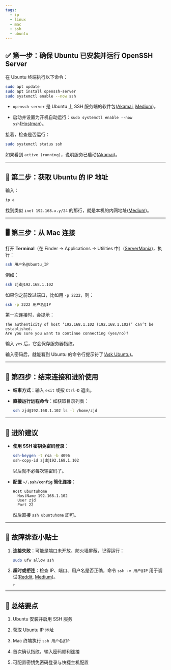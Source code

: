 ```yaml
---
tags:
  - ip
  - linux
  - mac
  - ssh
  - ubuntu
---
```

## ✅ 第一步：确保 Ubuntu 已安装并运行 OpenSSH Server

在 Ubuntu 终端执行以下命令：

```bash
sudo apt update
sudo apt install openssh-server
sudo systemctl enable --now ssh
```

- `openssh-server` 是 Ubuntu 上 SSH 服务端的软件包([Akamai](https://www.linode.com/docs/guides/enable-ssh-ubuntu/?utm_source=chatgpt.com "How to Enable SSH on Ubuntu 20.04 LTS - Linode"), [Medium](https://medium.com/%40sydasif78/getting-started-with-openssh-a-guide-for-network-engineers-1ed524080529?utm_source=chatgpt.com "Getting Started with OpenSSH: A Guide for Network Engineers"))。
    
- 启动并设置为开机自动运行：`sudo systemctl enable --now ssh`([Hostman](https://hostman.com/tutorials/how-to-install-and-configure-ssh-on-ubuntu-22-04/?utm_source=chatgpt.com "How to Install and Configure SSH on Ubuntu 22.04 - Hostman"))。
    

接着，检查是否运行：

```bash
sudo systemctl status ssh
```

如果看到 `active (running)`，说明服务已启动([Akamai](https://www.linode.com/docs/guides/enable-ssh-ubuntu/?utm_source=chatgpt.com "How to Enable SSH on Ubuntu 20.04 LTS - Linode"))。

---

## 🎯 第二步：获取 Ubuntu 的 IP 地址

输入：

```bash
ip a
```

找到类似 `inet 192.168.x.y/24` 的那行，就是本机的内网地址([Medium](https://medium.com/%40tilak559/establishing-an-ssh-remote-connection-from-ubuntu-to-mac-f098cb90c269?utm_source=chatgpt.com "Establishing an SSH Remote Connection from Ubuntu to Mac"))。

---

## 🖥️ 第三步：从 Mac 连接

打开 **Terminal**（在 Finder → Applications → Utilities 中）([ServerMania](https://www.servermania.com/kb/articles/ssh-mac?utm_source=chatgpt.com "How to SSH on a Mac with Terminal | ServerMania"))，执行：

```bash
ssh 用户名@Ubuntu_IP
```

例如：

```bash
ssh zjd@192.168.1.102
```

如果你之前改过端口，比如用 `-p 2222`，则：

```bash
ssh -p 2222 用户名@IP
```

第一次连接时，会提示：

```
The authenticity of host ‘192.168.1.102 (192.168.1.102)’ can’t be established.
Are you sure you want to continue connecting (yes/no)?
```

输入 `yes` 后，它会保存服务器指纹。

输入密码后，就能看到 Ubuntu 的命令行提示符了([Ask Ubuntu](https://askubuntu.com/questions/1187071/how-to-connect-remotely-to-the-ubuntu-cli-from-a-mac?utm_source=chatgpt.com "How to connect remotely to the Ubuntu CLI from a Mac?"))。

---

## 🎉 第四步：结束连接和进阶使用

- **结束方式**：输入 `exit` 或按 `Ctrl-D` 退出。
    
- **直接运行远程命令**：如获取目录列表：
    
    ```bash
    ssh zjd@192.168.1.102 ls -l /home/zjd
    ```
    

---

## 🌟 进阶建议

- **使用 SSH 密钥免密码登录**：
    
    ```bash
    ssh-keygen -t rsa -b 4096
    ssh-copy-id zjd@192.168.1.102
    ```
    
    以后就不必每次输密码了。
    
- **配置 `~/.ssh/config` 简化连接**：
    
    ```
    Host ubuntuhome
      HostName 192.168.1.102
      User zjd
      Port 22
    ```
    
    然后直接 `ssh ubuntuhome` 即可。
    

---

## 🧪 故障排查小贴士

1. **连接失败**：可能是端口未开放、防火墙屏蔽，记得运行：
    
    ```bash
    sudo ufw allow ssh
    ```
    
2. **超时或拒连**：检查 IP、端口、用户名是否正确，命令 `ssh -v 用户@IP` 用于调试([Reddit](https://www.reddit.com/r/ethstaker/comments/xe01ql/ssh_from_macbook_to_ubuntu/?utm_source=chatgpt.com "Ssh from macbook to ubuntu : r/ethstaker - Reddit"), [Medium](https://medium.com/%40sydasif78/getting-started-with-openssh-a-guide-for-network-engineers-1ed524080529?utm_source=chatgpt.com "Getting Started with OpenSSH: A Guide for Network Engineers"))。  
    。
    

---

## 📌 总结要点

1. Ubuntu 安装并启用 SSH 服务
    
2. 获取 Ubuntu IP 地址
    
3. Mac 终端执行 `ssh 用户名@IP`
    
4. 首次确认指纹，输入密码顺利连接
    
5. 可配置密钥免密码登录与快捷主机配置